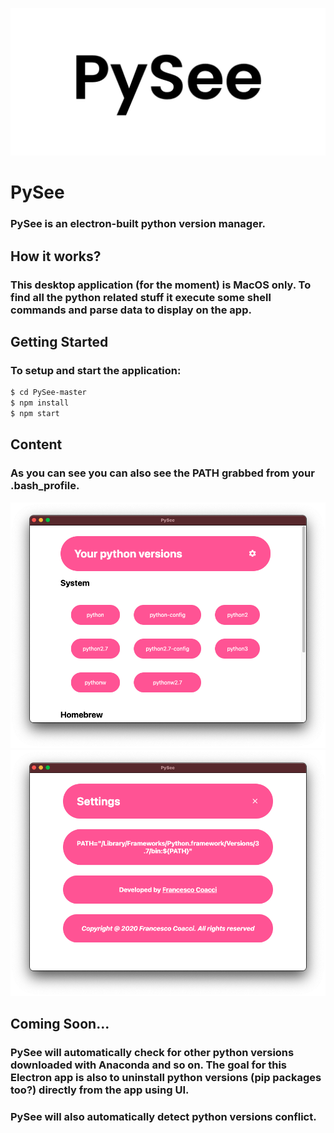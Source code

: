 ![image back](src/assets/images/pysee_background.png)
# PySee
### **PySee** is an electron-built python version manager.

## How it works?
### This desktop application (for the moment) is MacOS only. To find all the python related stuff it execute some shell commands and parse data to display on the app.

## Getting Started
### To setup and start the application:
```bash
$ cd PySee-master
$ npm install
$ npm start
```

## Content
### As you can see you can also see the PATH grabbed from your .bash_profile.
![image screen1](./src/assets/images/screen1.png)
![image screen2](./src/assets/images/screen2.png)

## Coming Soon...
### PySee will automatically check for other python versions downloaded with Anaconda and so on. The goal for this Electron app is also to uninstall python versions (pip packages too?) directly from the app using UI.
### PySee will also automatically detect python versions conflict.

